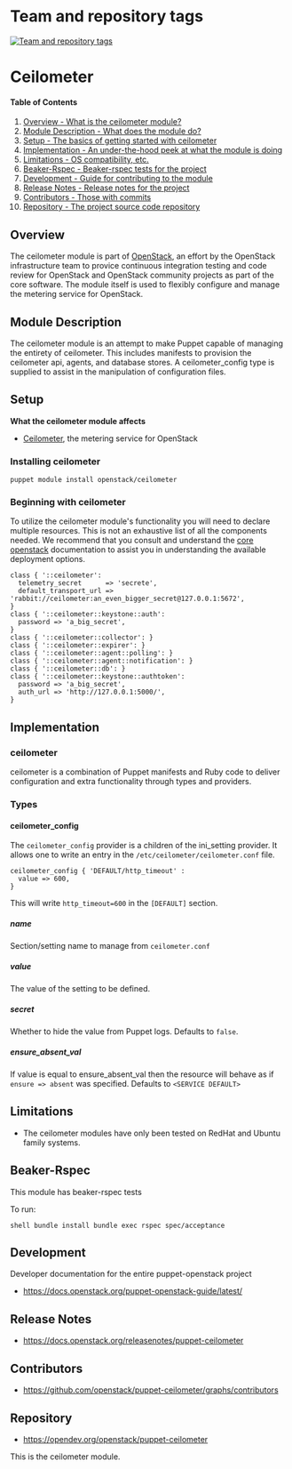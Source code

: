 Team and repository tags
========================

[![Team and repository tags](https://governance.openstack.org/tc/badges/puppet-ceilometer.svg)](https://governance.openstack.org/tc/reference/tags/index.html)

<!-- Change things from this point on -->

Ceilometer
==========

#### Table of Contents

1. [Overview - What is the ceilometer module?](#overview)
2. [Module Description - What does the module do?](#module-description)
3. [Setup - The basics of getting started with ceilometer](#setup)
4. [Implementation - An under-the-hood peek at what the module is doing](#implementation)
5. [Limitations - OS compatibility, etc.](#limitations)
6. [Beaker-Rspec - Beaker-rspec tests for the project](#beaker-rpsec)
7. [Development - Guide for contributing to the module](#development)
8. [Release Notes - Release notes for the project](#release-notes)
9. [Contributors - Those with commits](#contributors)
10. [Repository - The project source code repository](#repository)

Overview
--------

The ceilometer module is part of [OpenStack](https://opendev.org/openstack), an effort by the
OpenStack infrastructure team to provice continuous integration testing and code review for
OpenStack and OpenStack community projects as part of the core software. The module itself
is used to flexibly configure and manage the metering service for OpenStack.

Module Description
------------------

The ceilometer module is an attempt to make Puppet capable of managing the entirety of ceilometer.
This includes manifests to provision the ceilometer api, agents, and database stores. A
ceilometer_config type is supplied to assist in the manipulation of configuration files.

Setup
-----

**What the ceilometer module affects**

* [Ceilometer](https://docs.openstack.org/ceilometer/latest/), the metering service for OpenStack

### Installing ceilometer

    puppet module install openstack/ceilometer

### Beginning with ceilometer

To utilize the ceilometer module's functionality you will need to declare multiple resources. This is not an exhaustive list of all the components needed. We recommend that you consult and understand the [core openstack](https://docs.openstack.org) documentation to assist you in understanding the available deployment options.

```puppet
class { '::ceilometer':
  telemetry_secret      => 'secrete',
  default_transport_url => 'rabbit://ceilometer:an_even_bigger_secret@127.0.0.1:5672',
}
class { '::ceilometer::keystone::auth':
  password => 'a_big_secret',
}
class { '::ceilometer::collector': }
class { '::ceilometer::expirer': }
class { '::ceilometer::agent::polling': }
class { '::ceilometer::agent::notification': }
class { '::ceilometer::db': }
class { '::ceilometer::keystone::authtoken':
  password => 'a_big_secret',
  auth_url => 'http://127.0.0.1:5000/',
}
```

Implementation
--------------

### ceilometer

ceilometer is a combination of Puppet manifests and Ruby code to deliver configuration and
extra functionality through types and providers.

### Types

#### ceilometer_config

The `ceilometer_config` provider is a children of the ini_setting provider. It allows one to write an entry in the `/etc/ceilometer/ceilometer.conf` file.

```puppet
ceilometer_config { 'DEFAULT/http_timeout' :
  value => 600,
}
```

This will write `http_timeout=600` in the `[DEFAULT]` section.

##### name

Section/setting name to manage from `ceilometer.conf`

##### value

The value of the setting to be defined.

##### secret

Whether to hide the value from Puppet logs. Defaults to `false`.

##### ensure_absent_val

If value is equal to ensure_absent_val then the resource will behave as if `ensure => absent` was specified. Defaults to `<SERVICE DEFAULT>`

Limitations
-----------

* The ceilometer modules have only been tested on RedHat and Ubuntu family systems.

Beaker-Rspec
------------

This module has beaker-rspec tests

To run:

``shell
bundle install
bundle exec rspec spec/acceptance
``

Development
-----------

Developer documentation for the entire puppet-openstack project

* https://docs.openstack.org/puppet-openstack-guide/latest/

Release Notes
-------------

* https://docs.openstack.org/releasenotes/puppet-ceilometer

Contributors
------------

* https://github.com/openstack/puppet-ceilometer/graphs/contributors

Repository
----------

* https://opendev.org/openstack/puppet-ceilometer



This is the ceilometer module.
